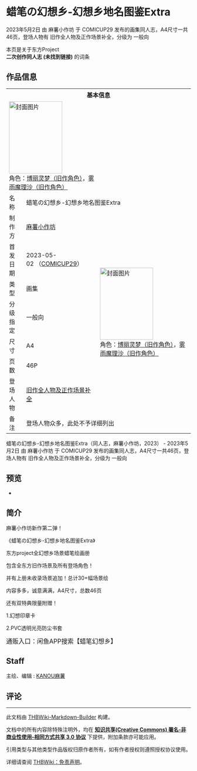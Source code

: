 # 蜡笔の幻想乡-幻想乡地名图鉴Extra

<!-- source html: G:\repos\THBWiki-Markdown-Builder\THBWikiMarkdown\Temp\main\d\d5\ns0%3A%E8%9C%A1%E7%AC%94%E3%81%AE%E5%B9%BB%E6%83%B3%E4%B9%A1-%E5%B9%BB%E6%83%B3%E4%B9%A1%E5%9C%B0%E5%90%8D%E5%9B%BE%E9%89%B4Extra.html -->

2023年5月2日 由 麻薯小作坊 于 COMICUP29 发布的画集同人志，A4尺寸一共46页，登场人物有 旧作全人物及正作场景补全，分级为 一般向

本页是关于东方Project  
 **二次创作同人志 (未找到链接)** 的词条

## 作品信息

<table><tbody><tr><th colspan="3">基本信息</th></tr><tr><td class="cover-artwork-mobile" colspan="2"><a href="./文件-蜡笔の幻想乡-幻想乡地名图鉴Extra封面.jpg.md" class="image" title="封面图片"><img alt="封面图片" src="https://upload.thwiki.cc/thumb/3/3b/%E8%9C%A1%E7%AC%94%E3%81%AE%E5%B9%BB%E6%83%B3%E4%B9%A1-%E5%B9%BB%E6%83%B3%E4%B9%A1%E5%9C%B0%E5%90%8D%E5%9B%BE%E9%89%B4Extra%E5%B0%81%E9%9D%A2.jpg/145px-%E8%9C%A1%E7%AC%94%E3%81%AE%E5%B9%BB%E6%83%B3%E4%B9%A1-%E5%B9%BB%E6%83%B3%E4%B9%A1%E5%9C%B0%E5%90%8D%E5%9B%BE%E9%89%B4Extra%E5%B0%81%E9%9D%A2.jpg" decoding="async" loading="lazy" width="145" height="196" srcset="https://upload.thwiki.cc/thumb/3/3b/%E8%9C%A1%E7%AC%94%E3%81%AE%E5%B9%BB%E6%83%B3%E4%B9%A1-%E5%B9%BB%E6%83%B3%E4%B9%A1%E5%9C%B0%E5%90%8D%E5%9B%BE%E9%89%B4Extra%E5%B0%81%E9%9D%A2.jpg/218px-%E8%9C%A1%E7%AC%94%E3%81%AE%E5%B9%BB%E6%83%B3%E4%B9%A1-%E5%B9%BB%E6%83%B3%E4%B9%A1%E5%9C%B0%E5%90%8D%E5%9B%BE%E9%89%B4Extra%E5%B0%81%E9%9D%A2.jpg 1.5x, https://upload.thwiki.cc/thumb/3/3b/%E8%9C%A1%E7%AC%94%E3%81%AE%E5%B9%BB%E6%83%B3%E4%B9%A1-%E5%B9%BB%E6%83%B3%E4%B9%A1%E5%9C%B0%E5%90%8D%E5%9B%BE%E9%89%B4Extra%E5%B0%81%E9%9D%A2.jpg/291px-%E8%9C%A1%E7%AC%94%E3%81%AE%E5%B9%BB%E6%83%B3%E4%B9%A1-%E5%B9%BB%E6%83%B3%E4%B9%A1%E5%9C%B0%E5%90%8D%E5%9B%BE%E9%89%B4Extra%E5%B0%81%E9%9D%A2.jpg 2x" data-file-width="1200" data-file-height="1617"></a><div class="cover-char">角色：<a href="./博丽灵梦（旧作角色）.md" title="博丽灵梦（旧作角色）">博丽灵梦（旧作角色）</a>，<a href="./雾雨魔理沙（旧作角色）.md" title="雾雨魔理沙（旧作角色）">雾雨魔理沙（旧作角色）</a></div></td>
</tr><tr><td class="label">名称</td><td colspan="2"> 蜡笔の幻想乡-幻想乡地名图鉴Extra </td></tr><tr><td class="label">制作方</td><td><a href="./麻薯小作坊.md" title="麻薯小作坊">麻薯小作坊</a></td><td class="cover-artwork" rowspan="7" style="min-width:196px;"><a href="./文件-蜡笔の幻想乡-幻想乡地名图鉴Extra封面.jpg.md" class="image" title="封面图片"><img alt="封面图片" src="https://upload.thwiki.cc/thumb/3/3b/%E8%9C%A1%E7%AC%94%E3%81%AE%E5%B9%BB%E6%83%B3%E4%B9%A1-%E5%B9%BB%E6%83%B3%E4%B9%A1%E5%9C%B0%E5%90%8D%E5%9B%BE%E9%89%B4Extra%E5%B0%81%E9%9D%A2.jpg/145px-%E8%9C%A1%E7%AC%94%E3%81%AE%E5%B9%BB%E6%83%B3%E4%B9%A1-%E5%B9%BB%E6%83%B3%E4%B9%A1%E5%9C%B0%E5%90%8D%E5%9B%BE%E9%89%B4Extra%E5%B0%81%E9%9D%A2.jpg" decoding="async" loading="lazy" width="145" height="196" srcset="https://upload.thwiki.cc/thumb/3/3b/%E8%9C%A1%E7%AC%94%E3%81%AE%E5%B9%BB%E6%83%B3%E4%B9%A1-%E5%B9%BB%E6%83%B3%E4%B9%A1%E5%9C%B0%E5%90%8D%E5%9B%BE%E9%89%B4Extra%E5%B0%81%E9%9D%A2.jpg/218px-%E8%9C%A1%E7%AC%94%E3%81%AE%E5%B9%BB%E6%83%B3%E4%B9%A1-%E5%B9%BB%E6%83%B3%E4%B9%A1%E5%9C%B0%E5%90%8D%E5%9B%BE%E9%89%B4Extra%E5%B0%81%E9%9D%A2.jpg 1.5x, https://upload.thwiki.cc/thumb/3/3b/%E8%9C%A1%E7%AC%94%E3%81%AE%E5%B9%BB%E6%83%B3%E4%B9%A1-%E5%B9%BB%E6%83%B3%E4%B9%A1%E5%9C%B0%E5%90%8D%E5%9B%BE%E9%89%B4Extra%E5%B0%81%E9%9D%A2.jpg/291px-%E8%9C%A1%E7%AC%94%E3%81%AE%E5%B9%BB%E6%83%B3%E4%B9%A1-%E5%B9%BB%E6%83%B3%E4%B9%A1%E5%9C%B0%E5%90%8D%E5%9B%BE%E9%89%B4Extra%E5%B0%81%E9%9D%A2.jpg 2x" data-file-width="1200" data-file-height="1617"></a><div class="cover-char">角色：<a href="./博丽灵梦（旧作角色）.md" title="博丽灵梦（旧作角色）">博丽灵梦（旧作角色）</a>，<a href="./雾雨魔理沙（旧作角色）.md" title="雾雨魔理沙（旧作角色）">雾雨魔理沙（旧作角色）</a></div></td>
</tr><tr><td class="label">首发日期</td><td>2023-05-02&#160;（<a href="/展会作品列表?e=COMICUP%2329">COMICUP29</a>）</td></tr><tr><td class="label">类型</td><td>画集</td></tr><tr><td class="label">分级指定</td><td>一般向</td></tr><tr><td class="label">尺寸</td><td>A4</td></tr><tr><td class="label">页数</td><td>46P</td></tr><tr><td class="label">登场人物</td><td><a href="/index.php?title=%E6%97%A7%E4%BD%9C%E5%85%A8%E4%BA%BA%E7%89%A9%E5%8F%8A%E6%AD%A3%E4%BD%9C%E5%9C%BA%E6%99%AF%E8%A1%A5%E5%85%A8&amp;action=edit&amp;redlink=1" class="new" title="旧作全人物及正作场景补全（页面不存在）">旧作全人物及正作场景补全</a></td></tr><tr><td class="label">备注</td><td colspan="2">登场人物众多，此处不予详细列出</td></tr></tbody></table>

蜡笔の幻想乡-幻想乡地名图鉴Extra（同人志，麻薯小作坊，2023） - 2023年5月2日 由 麻薯小作坊 于 COMICUP29 发布的画集同人志，A4尺寸一共46页，登场人物有 旧作全人物及正作场景补全，分级为 一般向

## 预览
- [](./文件-蜡笔の幻想乡-幻想乡地名图鉴Extra预览图1.jpg.md)


## 简介

  
麻薯小作坊新作第二弹！  

《蜡笔の幻想乡-幻想乡地名图鉴Extra》  

东方project全幻想乡场景蜡笔绘画册  

包含全东方旧作场景及所有登场角色！  

并有上册未收录场景追加！总计30+幅场景绘  

内容多多，诚意满满，A4尺寸，总数46页  

还有双特典限量附赠！  

1.幻想印章卡  

2.PVC透明光亮防尘书套  

<big>通贩入口：闲鱼APP搜索【蜡笔幻想乡】</big>
  



## Staff
主绘、编辑
: [KANOU麻薯](./KANOU麻薯.md)


## 评论




---

此文档由 [THBWiki-Markdown-Builder](https://github.com/Delsin-Yu/THBWiki-Markdown-Builder) 构建。

文档中的所有内容除特殊注明外，均在 [**知识共享(Creative Commons) 署名-非商业性使用-相同方式共享 3.0 协议**](https://creativecommons.org/licenses/by-sa/3.0/deed.zh-hans) 下提供，附加条款亦可能应用。

引用类型与其他类型作品版权归原作者所有，如有作者授权则遵照授权协议使用。

详细请查阅 [THBWiki：免责声明](https://thbwiki.cc/THBWiki:%E5%85%8D%E8%B4%A3%E5%A3%B0%E6%98%8E)。

